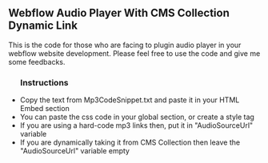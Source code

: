   <div class="md">
      <h2>Webflow Audio Player With CMS Collection Dynamic Link</h2>
      <p>
        This is the code for those who are facing to plugin audio player in your webflow website development. Please
        feel free to use the code and give me some feedbacks.
      </p>
      <ul>
        <h3>Instructions</h3>
        <li>Copy the text from Mp3CodeSnippet.txt and paste it in your HTML Embed section</li>
        <li>You can paste the css code in your global section, or create a style tag</li>
        <li>If you are using a hard-code mp3 links then, put it in "AudioSourceUrl" variable</li>
        <li>If you are dynamically taking it from CMS Collection then leave the "AudioSourceUrl" variable empty</li>
      </ul>
    </div>
